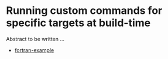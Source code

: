 # Running custom commands for specific targets at build-time

Abstract to be written ...

- [fortran-example](fortran-example/)
